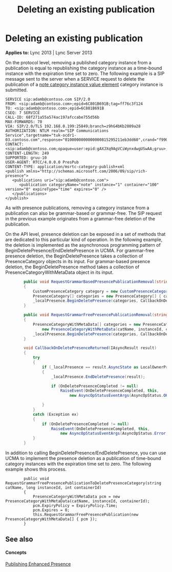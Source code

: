 ﻿---
title: Deleting an existing publication
TOCTitle: Deleting an existing publication
ms:assetid: d5517dea-b7e1-472d-ae06-4d1a5f8c9dc6
ms:mtpsurl: https://msdn.microsoft.com/en-us/library/Dn454649(v=office.15)
ms:contentKeyID: 57092899
ms.date: 07/24/2014
mtps_version: v=office.15
dev_langs:
- csharp
---

# Deleting an existing publication


**Applies to:** Lync 2013 | Lync Server 2013

On the protocol level, removing a published category instance from a publication is equal to republishing the category instance as a time-bound instance with the expiration time set to zero. The following example is a SIP message sent to the server when a SERVICE request to delete the publication of a [note category instance value element](note-category-instance-value-element.md) category instance is submitted.

    SERVICE sip:adamb@contoso.com SIP/2.0
    FROM: <sip:adamb@contoso.com>;epid=6C801B691B;tag=ff76c3f124
    TO: <sip:adamb@contoso.com>;epid=6C801B691B
    CSEQ: 7 SERVICE
    CALL-ID: 68f271a55a574ac197afccabe755d56b
    MAX-FORWARDS: 70
    VIA: SIP/2.0/TLS 192.168.0.199:25849;branch=z9hG4bKb2809a28
    AUTHORIZATION: NTLM realm="SIP Communications Service",targetname="tuk-ocdr1-03.contoso.com",response="0100000000000000815295211eb3dd60",crand="f99070ee",cnum="11",opaque="5431637F",qop="auth"
    CONTACT: <sip:adamb@contoso.com;opaque=user:epid:gAXJXq9AgVCiWynxdwgUSwAA;gruu>;text;audio;video;image
    CONTENT-LENGTH: 249
    SUPPORTED: gruu-10
    USER-AGENT: RTCC/4.0.0.0 PresPub
    CONTENT-TYPE: application/msrtc-category-publish+xml
    <publish xmlns="http://schemas.microsoft.com/2006/09/sip/rich-presence">
       <publications uri="sip:adamb@contoso.com">
          <publication categoryName="note" instance="1" container="100" version="0" expireType="time" expires="0" />
       </publications>
    </publish>

As with presence publications, removing a category instance from a publication can also be grammar-based or grammar-free. The SIP request in the previous example originates from a grammar-free deletion of the publication.

On the API level, presence deletion can be exposed in a set of methods that are dedicated to this particular kind of operation. In the following example, the deletion is implemented as the asynchronous programming pattern of BeginDeletePresence/EndDeletePresence in UCMA. For grammar-free presence deletion, the BeginDeletePresence takes a collection of PresenceCategory objects in its input. For grammar-based presence deletion, the BeginDeletePresence method takes a collection of PresenceCategoryWithMetaData object in its input.

``` csharp
        public void RequestGrammarBasedPresencePublicationRemoval(string categoryName)
        {
            CustomPresenceCategory category = new CustomPresenceCategory(categoryName, string.Empty /* null */);
            PresenceCategory[] categories = new PresenceCategory[] { category };
            _localPresence.BeginDeletePresence(categories, CallbackOnDeletePresenceReturned, _localPresence);
        }

        public void RequestGrammarFreePresencePublicationRemoval(string catName, long instanceId, int containerId)
        {
            PresenceCategoryWithMetaData[] categories = new PresenceCategoryWithMetaData[] {
                new PresenceCategoryWithMetaData(catName, instanceId, containerId) };
            _localPresence.BeginDeletePresence(categories, CallbackOnDeletePresenceReturned, _localPresence);
        }

        void CallbackOnDeletePresenceReturned(IAsyncResult result)
        {
            try
            {
                if (_localPresence == result.AsyncState as LocalOwnerPresence)
                {
                    _localPresence.EndDeletePresence(result);

                    if (OnDeletePresenceCompleted != null)
                        RaiseEvent(OnDeletePresenceCompleted, this,
                            new AsyncOpStatusEventArgs(AsyncOpStatus.OK, null));

                }
            }
            catch (Exception ex)
            {
                if (OnDeletePresenceCompleted != null)
                    RaiseEvent(OnDeletePresenceCompleted, this,
                        new AsyncOpStatusEventArgs(AsyncOpStatus.Error, ex));
            }
        }
```

In addition to calling BeginDeletePresence/EndDeletePresence, you can use UCMA to implement the presence deletion as a publication of time-bound category instances with the expiration time set to zero. The following example shows this process.

``` 
        public void RequestGrammarFreePresencePublicationToDeletePresenceCategory(string catName, long instanceId, int containerId)
        {           
            PresenceCategoryWithMetaData pcm = new PresenceCategoryWithMetaData(catName, instanceId, containerId);
            pcm.ExpiryPolicy = ExpiryPolicy.Time;
            pcm.Expires = 0;
            this.RequestGrammarFreePresencePublication(new PresenceCategoryWithMetaData[] { pcm });
        }
```

## See also

#### Concepts

[Publishing Enhanced Presence](publishing-enhanced-presence.md)


